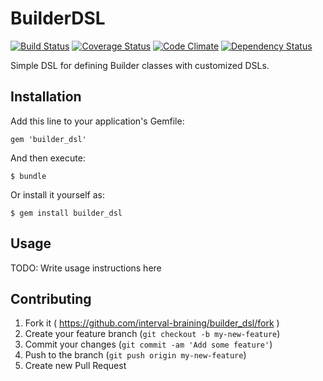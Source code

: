 # BuilderDSL
[![Build Status](https://travis-ci.org/interval-braining/builder_dsl.png)](https://travis-ci.org/interval-braining/builder_dsl)
[![Coverage Status](https://coveralls.io/repos/interval-braining/builder_dsl/badge.png)](https://coveralls.io/r/interval-braining/builder_dsl)
[![Code Climate](https://codeclimate.com/github/interval-braining/builder_dsl.png)](https://codeclimate.com/github/interval-braining/builder_dsl)
[![Dependency Status](https://gemnasium.com/interval-braining/builder_dsl.png)](https://gemnasium.com/interval-braining/builder_dsl)

Simple DSL for defining Builder classes with customized DSLs.

## Installation

Add this line to your application's Gemfile:

    gem 'builder_dsl'

And then execute:

    $ bundle

Or install it yourself as:

    $ gem install builder_dsl

## Usage

TODO: Write usage instructions here

## Contributing

1. Fork it ( https://github.com/interval-braining/builder_dsl/fork )
2. Create your feature branch (`git checkout -b my-new-feature`)
3. Commit your changes (`git commit -am 'Add some feature'`)
4. Push to the branch (`git push origin my-new-feature`)
5. Create new Pull Request
